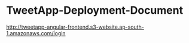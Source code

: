 # TweetApp-Deployment-Document

http://tweetapp-angular-frontend.s3-website.ap-south-1.amazonaws.com/login
